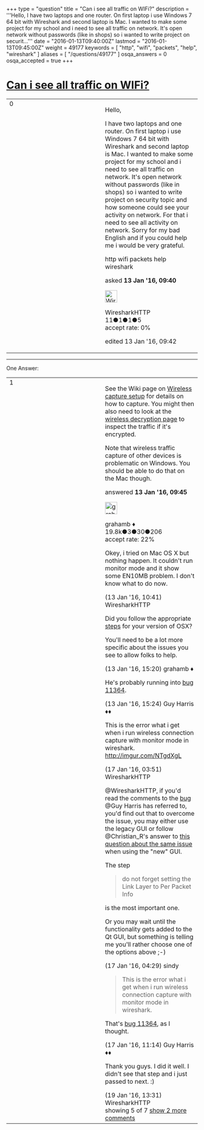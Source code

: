 +++
type = "question"
title = "Can i see all traffic on WIFi?"
description = '''Hello,  I have two laptops and one router. On first laptop i use Windows 7 64 bit with Wireshark and second laptop is Mac. I wanted to make some project for my school and i need to see all traffic on network. It&#x27;s open network without passwords (like in shops) so i wanted to write project on securit...'''
date = "2016-01-13T09:40:00Z"
lastmod = "2016-01-13T09:45:00Z"
weight = 49177
keywords = [ "http", "wifi", "packets", "help", "wireshark" ]
aliases = [ "/questions/49177" ]
osqa_answers = 0
osqa_accepted = true
+++

<div class="headNormal">

# [Can i see all traffic on WIFi?](/questions/49177/can-i-see-all-traffic-on-wifi)

</div>

<div id="main-body">

<div id="askform">

<table id="question-table" style="width:100%;"><colgroup><col style="width: 50%" /><col style="width: 50%" /></colgroup><tbody><tr class="odd"><td style="width: 30px; vertical-align: top"><div class="vote-buttons"><div id="post-49177-score" class="post-score" title="current number of votes">0</div><div id="favorite-count" class="favorite-count"></div></div></td><td><div id="item-right"><div class="question-body"><p>Hello,</p><p>I have two laptops and one router. On first laptop i use Windows 7 64 bit with Wireshark and second laptop is Mac. I wanted to make some project for my school and i need to see all traffic on network. It's open network without passwords (like in shops) so i wanted to write project on security topic and how someone could see your activity on network. For that i need to see all activity on network. Sorry for my bad English and if you could help me i would be very grateful.</p></div><div id="question-tags" class="tags-container tags">http wifi packets help wireshark</div><div id="question-controls" class="post-controls"></div><div class="post-update-info-container"><div class="post-update-info post-update-info-user"><p>asked <strong>13 Jan '16, 09:40</strong></p><img src="https://secure.gravatar.com/avatar/3fd77f3186dc7d7b6e1772fd8f2a48db?s=32&amp;d=identicon&amp;r=g" class="gravatar" width="32" height="32" alt="WiresharkHTTP&#39;s gravatar image" /><p>WiresharkHTTP<br />
<span class="score" title="11 reputation points">11</span><span title="1 badges"><span class="badge1">●</span><span class="badgecount">1</span></span><span title="1 badges"><span class="silver">●</span><span class="badgecount">1</span></span><span title="5 badges"><span class="bronze">●</span><span class="badgecount">5</span></span><br />
<span class="accept_rate" title="Rate of the user&#39;s accepted answers">accept rate:</span> <span title="WiresharkHTTP has no accepted answers">0%</span></p></div><div class="post-update-info post-update-info-edited"><p>edited 13 Jan '16, 09:42</p></div></div><div id="comments-container-49177" class="comments-container"></div><div id="comment-tools-49177" class="comment-tools"></div><div class="clear"></div><div id="comment-49177-form-container" class="comment-form-container"></div><div class="clear"></div></div></td></tr></tbody></table>

------------------------------------------------------------------------

<div class="tabBar">

<span id="sort-top"></span>

<div class="headQuestions">

One Answer:

</div>

</div>

<span id="49178"></span>

<div id="answer-container-49178" class="answer accepted-answer">

<table style="width:100%;"><colgroup><col style="width: 50%" /><col style="width: 50%" /></colgroup><tbody><tr class="odd"><td style="width: 30px; vertical-align: top"><div class="vote-buttons"><div id="post-49178-score" class="post-score" title="current number of votes">1</div></div></td><td><div class="item-right"><div class="answer-body"><p>See the Wiki page on <a href="https://wiki.wireshark.org/CaptureSetup/WLAN">Wireless capture setup</a> for details on how to capture. You might then also need to look at the <a href="https://wiki.wireshark.org/HowToDecrypt802.11">wireless decryption page</a> to inspect the traffic if it's encrypted.</p><p>Note that wireless traffic capture of other devices is problematic on Windows. You should be able to do that on the Mac though.</p></div><div class="answer-controls post-controls"></div><div class="post-update-info-container"><div class="post-update-info post-update-info-user"><p>answered <strong>13 Jan '16, 09:45</strong></p><img src="https://secure.gravatar.com/avatar/d2a7e24ca66604c749c7c88c1da8ff78?s=32&amp;d=identicon&amp;r=g" class="gravatar" width="32" height="32" alt="grahamb&#39;s gravatar image" /><p>grahamb ♦<br />
<span class="score" title="19834 reputation points"><span>19.8k</span></span><span title="3 badges"><span class="badge1">●</span><span class="badgecount">3</span></span><span title="30 badges"><span class="silver">●</span><span class="badgecount">30</span></span><span title="206 badges"><span class="bronze">●</span><span class="badgecount">206</span></span><br />
<span class="accept_rate" title="Rate of the user&#39;s accepted answers">accept rate:</span> <span title="grahamb has 274 accepted answers">22%</span></p></div></div><div id="comments-container-49178" class="comments-container"><span id="49181"></span><div id="comment-49181" class="comment"><div id="post-49181-score" class="comment-score"></div><div class="comment-text"><p>Okey, i tried on Mac OS X but nothing happen. It couldn't run monitor mode and it show some EN10MB problem. I don't know what to do now.</p></div><div id="comment-49181-info" class="comment-info"><span class="comment-age">(13 Jan '16, 10:41)</span> WiresharkHTTP</div></div><span id="49190"></span><div id="comment-49190" class="comment"><div id="post-49190-score" class="comment-score"></div><div class="comment-text"><p>Did you follow the appropriate <a href="https://wiki.wireshark.org/CaptureSetup/WLAN#Mac_OS_X">steps</a> for your version of OSX?</p><p>You'll need to be a lot more specific about the issues you see to allow folks to help.</p></div><div id="comment-49190-info" class="comment-info"><span class="comment-age">(13 Jan '16, 15:20)</span> grahamb ♦</div></div><span id="49191"></span><div id="comment-49191" class="comment"><div id="post-49191-score" class="comment-score"></div><div class="comment-text"><p>He's probably running into <a href="https://bugs.wireshark.org/bugzilla/show_bug.cgi?id=11364">bug 11364</a>.</p></div><div id="comment-49191-info" class="comment-info"><span class="comment-age">(13 Jan '16, 15:24)</span> Guy Harris ♦♦</div></div><span id="49286"></span><div id="comment-49286" class="comment"><div id="post-49286-score" class="comment-score"></div><div class="comment-text"><p>This is the error what i get when i run wireless connection capture with monitor mode in wireshark. <a href="http://imgur.com/NTgdXgL">http://imgur.com/NTgdXgL</a></p></div><div id="comment-49286-info" class="comment-info"><span class="comment-age">(17 Jan '16, 03:51)</span> WiresharkHTTP</div></div><span id="49287"></span><div id="comment-49287" class="comment"><div id="post-49287-score" class="comment-score"></div><div class="comment-text"><p>@WiresharkHTTP, if you'd read the comments to the <a href="https://bugs.wireshark.org/bugzilla/show_bug.cgi?id=11364">bug</a> @Guy Harris has referred to, you'd find out that to overcome the issue, you may either use the legacy GUI or follow @Christian_R's answer to <a href="https://ask.wireshark.org/questions/42897/how-do-i-turn-on-monitor-mode-in-mac-os-x-with-wireshark-v199">this question about the same issue</a> when using the "new" GUI.</p><p>The step</p><blockquote><p>do not forget setting the Link Layer to Per Packet Info</p></blockquote><p>is the most important one.</p><p>Or you may wait until the functionality gets added to the Qt GUI, but something is telling me you'll rather choose one of the options above ;-)</p></div><div id="comment-49287-info" class="comment-info"><span class="comment-age">(17 Jan '16, 04:29)</span> sindy</div></div><span id="49296"></span><div id="comment-49296" class="comment not_top_scorer"><div id="post-49296-score" class="comment-score"></div><div class="comment-text"><blockquote><p>This is the error what i get when i run wireless connection capture with monitor mode in wireshark.</p></blockquote><p>That's <a href="https://bugs.wireshark.org/bugzilla/show_bug.cgi?id=11364">bug 11364</a>, as I thought.</p></div><div id="comment-49296-info" class="comment-info"><span class="comment-age">(17 Jan '16, 11:14)</span> Guy Harris ♦♦</div></div><span id="49390"></span><div id="comment-49390" class="comment not_top_scorer"><div id="post-49390-score" class="comment-score"></div><div class="comment-text"><p>Thank you guys. I did it well. I didn't see that step and i just passed to next. :)</p></div><div id="comment-49390-info" class="comment-info"><span class="comment-age">(19 Jan '16, 13:31)</span> WiresharkHTTP</div></div></div><div id="comment-tools-49178" class="comment-tools"><span class="comments-showing"> showing 5 of 7 </span> <a href="#" class="show-all-comments-link">show 2 more comments</a></div><div class="clear"></div><div id="comment-49178-form-container" class="comment-form-container"></div><div class="clear"></div></div></td></tr></tbody></table>

</div>

<div class="paginator-container-left">

</div>

</div>

</div>

